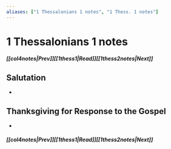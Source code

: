 ```yaml
---
aliases: ["1 Thessalonians 1 notes", "1 Thess. 1 notes"]
---
```

# 1 Thessalonians 1 notes
##### <span class=arrow-left></span>[[col4notes|Prev]]<span class=navigation-separator></span>[[1thess1|Read]]<span class=navigation-separator></span>[[1thess2notes|Next]]<span class=arrow-right></span>
## Salutation
- 
## Thanksgiving for Response to the Gospel
- 
##### <span class=arrow-left></span>[[col4notes|Prev]]<span class=navigation-separator></span>[[1thess1|Read]]<span class=navigation-separator></span>[[1thess2notes|Next]]<span class=arrow-right></span>